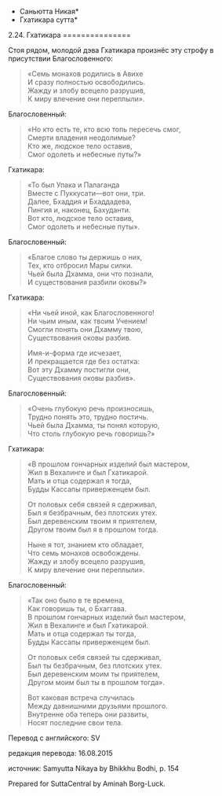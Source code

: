 * Саньютта Никая*
* Гхатикара сутта*

2\.24\. Гхатикара
\=\=\=\=\=\=\=\=\=\=\=\=\=\=\=

Стоя рядом, молодой дэва Гхатикара произнёс эту строфу в присутствии Благословенного:

> «Семь монахов родились в Авихе  
> И сразу полностью освободились\.  
> Жажду и злобу всецело разрушив,  
> К миру влечение они переплыли»\.

Благословенный:

> «Но кто есть те, кто всю топь пересечь смог,  
> Смерти владения неодолимые?  
> Кто же, людское тело оставив,  
> Смог одолеть и небесные путы?»

Гхатикара:

> «То был Упака и Палаганда  
> Вместе с Пуккусати—вот они, три\.  
> Далее, Бхаддия и Бхаддадева,  
> Пингия и, наконец, Бахуданти\.  
> Вот кто, людское тело оставив,  
> Смог одолеть и небесные путы»\.

Благословенный:

> «Благое слово ты держишь о них,  
> Тех, кто отбросил Мары силки\.  
> Чьей была Дхамма, они что познали,  
> И существования разбили оковы?»

Гхатикара:

> «Ни чьей иной, как Благословенного\!  
> Ни чьим иным, как твоим Учением\!  
> Смогли понять они Дхамму твою,  
> Существования оковы разбив\.  
>   
> Имя\-и\-форма где исчезает,  
> И прекращается где без остатка:  
> Вот эту Дхамму постигли они,  
> Существования оковы разбив»\.

Благословенный:

> «Очень глубокую речь произносишь,  
> Трудно понять это, трудно постичь\.  
> Чьей была Дхамма, ты понял которую,  
> Что столь глубокую речь говоришь?»

Гхатикара:

> «В прошлом гончарных изделий был мастером,  
> Жил в Вехалинге и был Гхатикарой\.  
> Мать и отца содержал я тогда,  
> Будды Кассапы приверженцем был\.  
>   
> От половых себя связей я сдерживал,  
> Был я безбрачным, без плотских утех\.  
> Был деревенским твоим я приятелем,  
> Другом твоим был я в прошлом тогда\.  
>   
> Ныне я тот, знанием кто обладает,  
> Что семь монахов освобождены\.  
> Жажду и злобу всецело разрушив,  
> К миру влечение они переплыли»\.

Благословенный:

> «Так оно было в те времена,  
> Как говоришь ты, о Бхаггава\.  
> В прошлом гончарных изделий был мастером,  
> Жил в Вехалинге и был Гхатикарой\.  
> Мать и отца содержал ты тогда,  
> Будды Кассапы приверженцем был\.  
>   
> От половых себя связей ты сдерживал,  
> Был ты безбрачным, без плотских утех\.  
> Был деревенским моим ты приятелем,  
> Другом моим был ты в прошлом тогда»\.  
>   
> Вот каковая встреча случилась  
> Между давнишними друзьями прошлого\.  
> Внутренне оба теперь они развиты,  
> Носят последние свои тела\.

Перевод с английского: SV

редакция перевода: 16\.08\.2015

источник: Samyutta Nikaya by Bhikkhu Bodhi, p\. 154

Prepared for SuttaCentral by Aminah Borg\-Luck\.